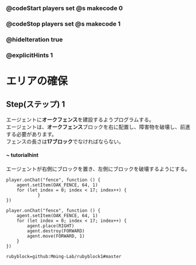 ### @codeStart players set @s makecode 0
### @codeStop players set @s makecode 1

### @hideIteration true 
### @explicitHints 1


# エリアの確保

## Step(ステップ) 1
エージェントに**オークフェンス**を建設するようプログラムする。</br>
エージェントは、**オークフェンス**ブロックを右に配置し、障害物を破壊し、前進する必要があります。</br>
フェンスの長さは**17ブロック**でなければならない。</br>

#### ~ tutorialhint
エージェントが右側にブロックを置き、左側にブロックを破壊するようにする。</br>

```blocks
player.onChat("fence", function () {
    agent.setItem(OAK_FENCE, 64, 1)
    for (let index = 0; index < 17; index++) {
            }
})
```
```ghost
player.onChat("fence", function () {
    agent.setItem(OAK_FENCE, 64, 1)
    for (let index = 0; index < 17; index++) {
        agent.place(RIGHT)
        agent.destroy(FORWARD)
        agent.move(FORWARD, 1)
    }
})
``` 
```package
rubyblock=github:Mming-Lab/rubyblock1#master
```

